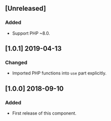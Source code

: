 ## [Unreleased]
### Added
- Support PHP ~8.0.

## [1.0.1] 2019-04-13
### Changed
- Imported PHP functions into `use` part explicitly.

## [1.0.0] 2018-09-10
### Added
- First release of this component.
